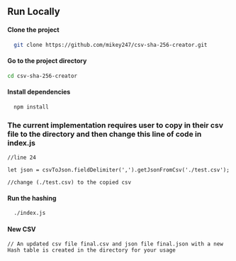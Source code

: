 ## Run Locally

#### Clone the project

```bash
  git clone https://github.com/mikey247/csv-sha-256-creator.git
```

#### Go to the project directory

```bash
cd csv-sha-256-creator
```

#### Install dependencies

```bash
  npm install
```

### The current implementation requires user to copy in their csv file to the directory and then change this line of code in index.js

```
//line 24

let json = csvToJson.fieldDelimiter(',').getJsonFromCsv('./test.csv');

//change (./test.csv) to the copied csv
```

#### Run the hashing

```bash
  ./index.js
```

#### New CSV

```
// An updated csv file final.csv and json file final.json with a new Hash table is created in the directory for your usage
```
